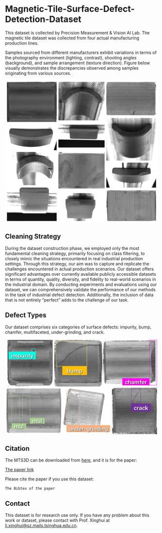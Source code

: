 # Magnetic-Tile-Surface-Defect-Detection-Dataset

This dataset is collected by Precision Measurement &amp; Vision AI Lab. The magnetic tile dataset was collected from four actual manufacturing production lines.

Samples sourced from different manufacturers exhibit variations in terms of the photography environment (lighting, contrast), shooting angles (background), and sample arrangement (texture direction). Figure below visually demonstrates the discrepancies observed among samples originating from various sources.

![Samples from different manufacturing.](figs/diff_manu.png)

## Cleaning Strategy

During the dataset construction phase, we employed only the most fundamental cleaning strategy, primarily focusing on class filtering, to closely mimic the situations encountered in real industrial production settings. Through this strategy, our aim was to capture and replicate the challenges encountered in actual production scenarios. Our dataset offers significant advantages over currently available publicly accessible datasets in terms of quantity, quality, diversity, and fidelity to real-world scenarios in the industrial domain. By conducting experiments and evaluations using our dataset, we can comprehensively validate the performance of our methods in the task of industrial defect detection. Additionally, the inclusion of data that is not entirely “perfect” adds to the challenge of our task.

## Defect Types

Our dataset comprises six categories of surface defects: impurity, bump, chamfer, multifaceted, under-grinding, and crack.

![Defects to be detected.](figs/defects.png)

## Citation

The MTS3D can be downloaded from [here](TODO:), and it is for the paper:

[The paper link](TODO:)

Please cite the paper if you use this dataset:

```
The Bibtex of the paper
```

## Contact

This dataset is for research use only. If you have any problem about this work or dataset, please contact with Prof. Xinghui at li.xinghui@sz.mails.tsinghua.edu.cn.

